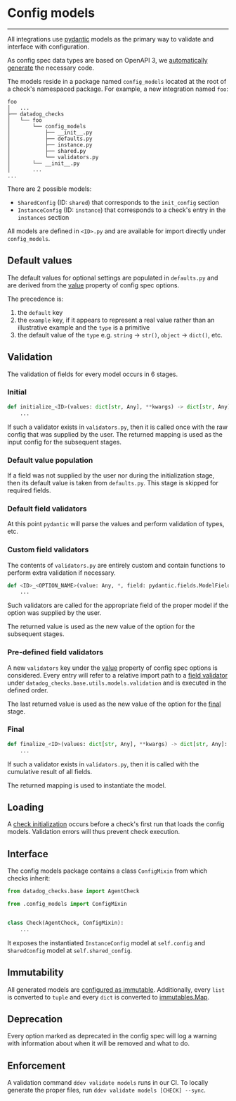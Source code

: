 # Config models

-----

All integrations use [pydantic](https://github.com/samuelcolvin/pydantic) models as the primary way to validate and interface with configuration.

As config spec data types are based on OpenAPI 3, we [automatically generate](https://github.com/koxudaxi/datamodel-code-generator) the necessary code.

The models reside in a package named `config_models` located at the root of a check's namespaced package. For example, a new integration named `foo`:

```
foo
│   ...
├── datadog_checks
│   └── foo
│       └── config_models
│           ├── __init__.py
│           ├── defaults.py
│           ├── instance.py
│           ├── shared.py
│           └── validators.py
│       └── __init__.py
│       ...
...
```

There are 2 possible models:

- `SharedConfig` (ID: `shared`) that corresponds to the `init_config` section
- `InstanceConfig` (ID: `instance`) that corresponds to a check's entry in the `instances` section

All models are defined in `<ID>.py` and are available for import directly under `config_models`.

## Default values

The default values for optional settings are populated in `defaults.py` and are derived from the
[value](../meta/config-specs.md#values) property of config spec options.

The precedence is:

1. the `default` key
2. the `example` key, if it appears to represent a real value rather than an illustrative example and the `type` is a primitive
3. the default value of the `type` e.g. `string` -> `str()`, `object` -> `dict()`, etc.

## Validation

The validation of fields for every model occurs in 6 stages.

### Initial

```python
def initialize_<ID>(values: dict[str, Any], **kwargs) -> dict[str, Any]:
    ...
```

If such a validator exists in `validators.py`, then it is called once with the raw config that was supplied by the user.
The returned mapping is used as the input config for the subsequent stages.

### Default value population

If a field was not supplied by the user nor during the initialization stage, then its default value is
taken from `defaults.py`. This stage is skipped for required fields.

### Default field validators

At this point `pydantic` will parse the values and perform validation of types, etc.

### Custom field validators

The contents of `validators.py` are entirely custom and contain functions to perform extra validation if necessary.

```python
def <ID>_<OPTION_NAME>(value: Any, *, field: pydantic.fields.ModelField, **kwargs) -> Any:
    ...
```

Such validators are called for the appropriate field of the proper model if the option was supplied by the user.

The returned value is used as the new value of the option for the subsequent stages.

### Pre-defined field validators

A new `validators` key under the [value](https://datadoghq.dev/integrations-core/meta/config-specs/#values) property of config
spec options is considered. Every entry will refer to a relative import path to a [field validator](#custom-field-validators)
under `datadog_checks.base.utils.models.validation` and is executed in the defined order.

The last returned value is used as the new value of the option for the [final](#final) stage.

### Final

```python
def finalize_<ID>(values: dict[str, Any], **kwargs) -> dict[str, Any]:
    ...
```

If such a validator exists in `validators.py`, then it is called with the cumulative result of all fields.

The returned mapping is used to instantiate the model.

## Loading

A [check initialization](https://datadoghq.dev/integrations-core/base/basics/#check-initializations) occurs before a check's first
run that loads the config models. Validation errors will thus prevent check execution.

## Interface

The config models package contains a class `ConfigMixin` from which checks inherit:

```python
from datadog_checks.base import AgentCheck

from .config_models import ConfigMixin


class Check(AgentCheck, ConfigMixin):
    ...
```

It exposes the instantiated `InstanceConfig` model at `self.config` and `SharedConfig` model at `self.shared_config`.

## Immutability

All generated models are [configured as immutable](https://pydantic-docs.helpmanual.io/usage/models/#faux-immutability).
Additionally, every `list` is converted to `tuple` and every `dict` is converted to [immutables.Map](https://github.com/MagicStack/immutables).

## Deprecation

Every option marked as deprecated in the config spec will log a warning with information about when it will be removed and what to do.

## Enforcement

A validation command `ddev validate models` runs in our CI. To locally generate the proper files, run `ddev validate models [CHECK] --sync`.
